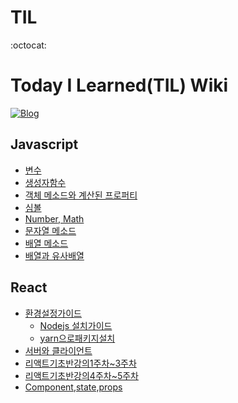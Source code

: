 # TIL
:octocat:
# Today I Learned(TIL) Wiki

[![Blog](https://img.shields.io/badge/Blog-ryurim.tistory.com-yellow.svg)](https://ryurim.tistory.com/)

## Javascript

* [변수](https://github.com/ryurim0109/TIL/blob/main/javascript/variable.md)
* [생성자함수](https://github.com/ryurim0109/TIL/blob/main/javascript/new.md)
* [객체 메소드와 계산된 프로퍼티](https://github.com/ryurim0109/TIL/blob/main/javascript/object_methods.md)
* [심볼](https://github.com/ryurim0109/TIL/blob/main/javascript/symbol.md)
* [Number, Math](https://github.com/ryurim0109/TIL/blob/main/javascript/math.md)
* [문자열 메소드](https://github.com/ryurim0109/TIL/blob/main/javascript/string.md)
* [배열 메소드](https://github.com/ryurim0109/TIL/blob/main/javascript/array1.md)
* [배열과 유사배열](https://github.com/ryurim0109/TIL/blob/main/javascript/array.md)

## React

* [환경설정가이드](https://ryurim.tistory.com/16)
  * [Nodejs 설치가이드](https://ryurim.tistory.com/17?category=1086282)
  * [yarn으로패키지설치](https://github.com/ryurim0109/TIL/blob/main/react/yarn.md)
* [서버와 클라이언트](https://github.com/ryurim0109/TIL/blob/main/react/severClient.md)
* [리액트기초반강의1주차~3주차](https://ryurim.tistory.com/19)
* [리액트기초반강의4주차~5주차](https://ryurim.tistory.com/24)
* [Component,state,props](https://github.com/ryurim0109/TIL/blob/main/react/component.md)
